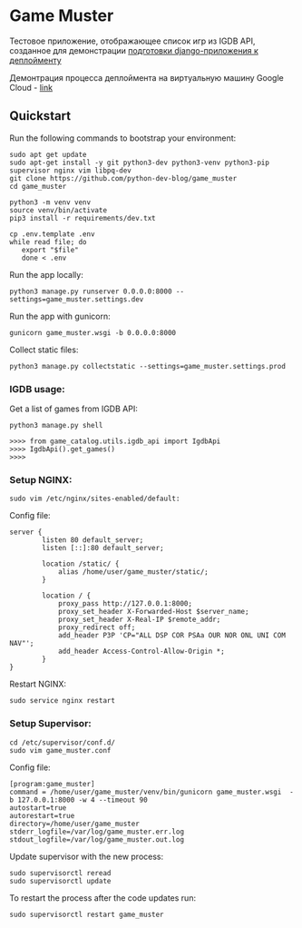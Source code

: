 # Game Muster

Тестовое приложение, отображающее список игр из IGDB API, созданное для демонстрации [подготовки django-приложения к деплойменту](https://www.youtube.com/watch?v=03egj6YEUFY)

Демонтрация процесса деплоймента на виртуальную машину Google Cloud - [link](https://www.youtube.com/watch?v=dKnYNrBoqQc)

## Quickstart

Run the following commands to bootstrap your environment:
    
    sudo apt get update
    sudo apt-get install -y git python3-dev python3-venv python3-pip supervisor nginx vim libpq-dev
    git clone https://github.com/python-dev-blog/game_muster
    cd game_muster
      
    python3 -m venv venv   
    source venv/bin/activate
    pip3 install -r requirements/dev.txt 

    cp .env.template .env
    while read file; do
       export "$file"
       done < .env

Run the app locally:

    python3 manage.py runserver 0.0.0.0:8000 --settings=game_muster.settings.dev

Run the app with gunicorn:

    gunicorn game_muster.wsgi -b 0.0.0.0:8000
    
Collect static files:

    python3 manage.py collectstatic --settings=game_muster.settings.prod
    

### IGDB usage:

Get a list of games from IGDB API:
    
    python3 manage.py shell

    >>>> from game_catalog.utils.igdb_api import IgdbApi
    >>>> IgdbApi().get_games()
    >>>> 


### Setup NGINX:

    sudo vim /etc/nginx/sites-enabled/default:
    
Config file:

    server {
            listen 80 default_server;
            listen [::]:80 default_server;

            location /static/ {
                alias /home/user/game_muster/static/; 
            }

            location / {
                proxy_pass http://127.0.0.1:8000;
                proxy_set_header X-Forwarded-Host $server_name;
                proxy_set_header X-Real-IP $remote_addr;
                proxy_redirect off;
                add_header P3P 'CP="ALL DSP COR PSAa OUR NOR ONL UNI COM NAV"';
                add_header Access-Control-Allow-Origin *;
            }
    }
    
Restart NGINX:
    
    sudo service nginx restart
    
    
### Setup Supervisor:

    cd /etc/supervisor/conf.d/
    sudo vim game_muster.conf
    
Config file:
    
    [program:game_muster]
    command = /home/user/game_muster/venv/bin/gunicorn game_muster.wsgi  -b 127.0.0.1:8000 -w 4 --timeout 90
    autostart=true
    autorestart=true
    directory=/home/user/game_muster 
    stderr_logfile=/var/log/game_muster.err.log
    stdout_logfile=/var/log/game_muster.out.log
    
Update supervisor with the new process:
    
    sudo supervisorctl reread
    sudo supervisorctl update
    
To restart the process after the code updates run:

    sudo supervisorctl restart game_muster

    
   

